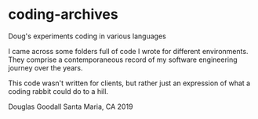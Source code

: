 # coding-archives
Doug's experiments coding in various languages

I came across some folders full of code I wrote for different environments. They comprise a contemporaneous record of my 
software engineering journey over the years.

This code wasn't written for clients, but rather just an
expression of what a coding rabbit could do to a hill.

Douglas Goodall
Santa Maria, CA  2019
